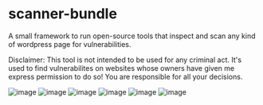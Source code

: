# scanner-bundle
A small framework to run open-source tools that inspect and scan any kind of wordpress page for vulnerabilities.  

Disclaimer: This tool is not intended to be used for any criminal act. It's used to find vulnerabilites on websites whose owners have given me express permission to do so! You are responsible for all your decisions.

![image](https://user-images.githubusercontent.com/66866223/197384062-63051f2c-543e-4d3d-baff-354b29503750.png)
![image](https://user-images.githubusercontent.com/66866223/197578353-897aad7a-7f6d-4a35-9f14-5024b60dc41d.png)
![image](https://user-images.githubusercontent.com/66866223/197384106-e44e2599-f8f7-47aa-8467-00895977371d.png)
![image](https://user-images.githubusercontent.com/66866223/197384132-a61e1bba-4d40-4c9f-aea0-5bc53466addd.png)
![image](https://user-images.githubusercontent.com/66866223/197338559-1a665271-c056-43f1-a335-14f7ef62e3c9.png)
![image](https://user-images.githubusercontent.com/66866223/197578443-577a8100-b933-4afb-81ad-d3166582853a.png)

